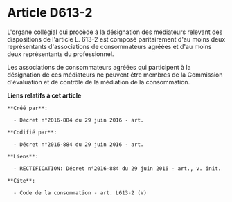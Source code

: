 # Article D613-2

L'organe collégial qui procède à la désignation des médiateurs relevant des dispositions de l'article L. 613-2 est composé
paritairement d'au moins deux représentants d'associations de consommateurs agréées et d'au moins deux représentants du
professionnel. 

Les associations de consommateurs agréées qui participent à la désignation de ces médiateurs ne peuvent être membres de la
Commission d'évaluation et de contrôle de la médiation de la consommation.

**Liens relatifs à cet article**

	**Créé par**:

	  - Décret n°2016-884 du 29 juin 2016 - art.

	**Codifié par**:

	  - Décret n°2016-884 du 29 juin 2016 - art.

	**Liens**:

	  - RECTIFICATION: Décret n°2016-884 du 29 juin 2016 - art., v. init.

	**Cite**:

	  - Code de la consommation - art. L613-2 (V)
